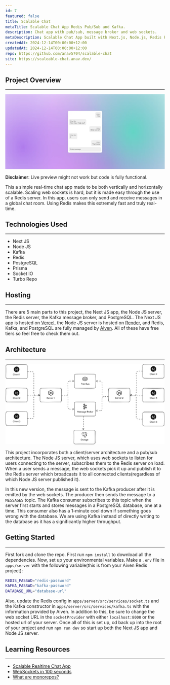 ```yaml
---
id: 7
featured: false
title: Scalable Chat
metaTitle: Scalable Chat App Redis Pub/Sub and Kafka.
description: Chat app with pub/sub, message broker and web sockets.
metaDescription: Scalable Chat App built with Next.js, Node.js, Redis Pub/Sub and Kafka with the frontend hosted on Vercel and the backend hosted on Render.
createdAt: 2024-12-14T00:00:00+12:00
updatedAt: 2024-12-14T00:00:00+12:00
repo: https://github.com/anav5704/scalable-chat
site: https://scaleable-chat.anav.dev/
---
```


## Project Overview

---

[![Scalable Chat Demo](./images/scalable-chat-demo.webp)](https://scaleable-chat.anav.dev/)

**Disclaimer**: Live preview might not work but code is fully functional.

This a simple real-time chat app made to be both vertically and horizontally scalable. Scaling web sockets is hard, but it is made easy through the use of a Redis server. In this app, users can only send and receive messages in a global chat room. Using Redis makes this extremely fast and truly real-time.

## Technologies Used

---

-   Next JS
-   Node JS
-   Kafka
-   Redis
-   PostgreSQL
-   Prisma
-   Socket IO
-   Turbo Repo

## Hosting

---

There are 5 main parts to this project, the Next JS app, the Node JS server, the Redis server, the Kafka message broker, and PostgreSQL. The Next JS app is hosted on [Vercel](https://vercel.com/dashboard), the Node JS server is hosted on [Render](https://render.com/), and Redis, Kafka, and PostgreSQL are fully managed by [Aiven](https://aiven.io/redis). All of these have free tiers so feel free to check them out.

## Architecture

---

![Scalable Chat Architecture](./images/scalable-chat-architecture.webp)

This project incorporates both a client/server architecture and a pub/sub architecture. The Node JS server, which uses web sockets to listen for users connecting to the server, subscribes them to the Redis server on load. When a user sends a message, the web sockets pick it up and publish it to the Redis server which broadcasts it to all connected clients(regardless of which Node JS server published it).

In this new version, the message is sent to the Kafka producer after it is emitted by the web sockets. The producer then sends the message to a `MESSAGES` topic. The Kafka consumer subscribes to this topic when the server first starts and stores messages in a PostgreSQL database, one at a time. This consumer also has a 1-minute cool down if something goes wrong with the database. We are using Kafka instead of directly writing to the database as it has a significantly higher throughput.

## Getting Started

---

First fork and clone the repo. First run `npm install` to download all the dependencies. Now, set up your environmental variables. Make a `.env` file in `apps/server` with the following variable(this is from your Aiven Redis project):

```sh
REDIS_PASSWD="redis-password"
KAFKA_PASSWD="kafka-password"
DATABASE_URL="database-url"
```

Also, update the Redis config in `apps/server/src/services/socket.ts` and the Kafka constructor in `apps/server/src/services/kafka.ts` with the information provided by Aiven. In addition to this, be sure to change the web socket URL in the `socketProvider` with either `localhost:8000` or the hosted url of your server. Once all of this is set up, cd back up into the root of your project and run `npm run dev` so start up both the Next JS app and Node JS server.

## Learning Resources

---

-   [Scalable Realtime Chat App](https://www.youtube.com/watch?v=CQQc8QyIGl0)
-   [WebSockets in 100 seconds](https://www.youtube.com/watch?v=1BfCnjr_Vjg)
-   [What are monorepos?](https://www.youtube.com/watch?v=9iU_IE6vnJ8)
